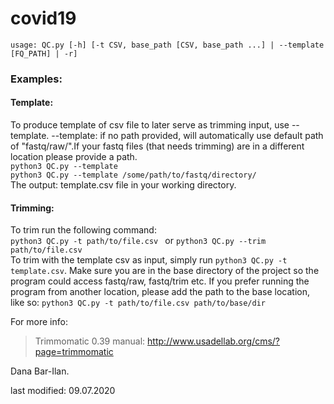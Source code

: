 # covid19

`usage: QC.py [-h] [-t CSV, base_path [CSV, base_path ...] | --template
             [FQ_PATH] | -r]`

### Examples:
#### Template:
To produce template of csv file to later serve as trimming input, use --template.
--template: if no path provided, will automatically use default path of "fastq/raw/".If your fastq files (that needs trimming) are in a different location please provide a path.  
`python3 QC.py --template`\
`python3 QC.py --template /some/path/to/fastq/directory/`\
The output: template.csv file in your working directory.
#### Trimming:
To trim run the following command:\
`python3 QC.py -t path/to/file.csv ` or
`python3 QC.py --trim path/to/file.csv`\
To trim with the template csv as input, simply run `python3 QC.py -t template.csv`. Make sure you are in the base
directory of the project so the program could access fastq/raw, fastq/trim etc.
If you prefer running the program from another location, please add the path to the base location, like so:
`python3 QC.py -t path/to/file.csv path/to/base/dir`


For more info:
>Trimmomatic 0.39 manual: http://www.usadellab.org/cms/?page=trimmomatic



Dana Bar-Ilan.

last modified: 09.07.2020